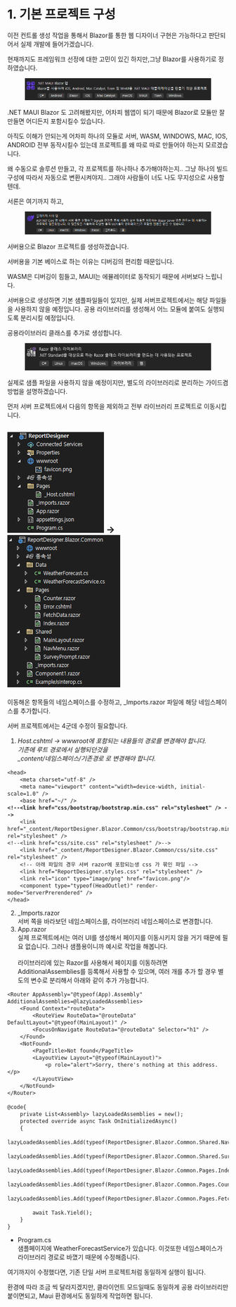# 1. 기본 프로젝트 구성

이전 컨트롤 생성 작업을 통해서 Blazor를 통한 웹 디자이너 구현은 가능하다고 판단되어서 실제 개발에 들어가겠습니다.&#x20;

현재까지도 프레임워크 선정에 대한 고민이 있긴 하지만,그냥 Blazor를 사용하기로 정하였습니다.&#x20;

<figure><img src="../../.gitbook/assets/image (13) (1).png" alt=""><figcaption></figcaption></figure>

.NET MAUI Blazor 도 고려해봤지만, 어차피 웹앱이 되기 때문에 Blazor로 모듈만 잘 만들면 어디든지 포함시킬수 있습니다.&#x20;



아직도 이해가 안되는게 어차피 하나의 모듈로 서버, WASM, WINDOWS, MAC, IOS, ANDROID 전부 동작시킬수 있는데 프로젝트를 왜 따로 따로 만들어야 하는지 모르겠습니다.&#x20;

왜 수동으로 솔루션 만들고, 각 프로젝트를 하나하나 추가해야하는지.. 그냥 하나의 빌드 구성에 따라서 자동으로 변환시켜야지.. 그래야 사람들이 너도 나도 무지성으로 사용할텐데.



서론은 여기까지 하고,&#x20;

<figure><img src="../../.gitbook/assets/image (14) (1).png" alt=""><figcaption></figcaption></figure>

서버용으로 Blazor 프로젝트를 생성하겠습니다.&#x20;

서버용을 기본 베이스로 하는 이유는 디버깅의  편리함 때문입니다.&#x20;

WASM은 디버깅이 힘들고, MAUI는 에뮬레이터로 동작되기  때문에 서버보다 느립니다.&#x20;



서버용으로 생성하면 기본 샘플파일들이 있지만, 실제 서버프로젝트에서는 해당 파일들을 사용하지 않을 예정입니다. 공용 라이브러리를 생성해서 어느 모듈에 붙여도 실행되도록 분리시킬 예정입니다.&#x20;



공용라이브러리 클래스를 추가로 생성합니다.&#x20;

<figure><img src="../../.gitbook/assets/image (15).png" alt=""><figcaption></figcaption></figure>

실제로 샘플 파일을 사용하지 않을 예정이지만, 별도의 라이브러리로 분리하는 가이드겸 방법을 설명하겠습니다.&#x20;

먼저 서버 프로젝트에서 다음의 항목을 제외하고 전부 라이브러리 프로젝트로 이동시킵니다.&#x20;



## &#x20;               <img src="../../.gitbook/assets/image (18) (1).png" alt="" data-size="original">     ->     ![](<../../.gitbook/assets/라이브러리 프로젝트 기본>)

이동해온 항목들의 네임스페이스를 수정하고, \_Imports.razor 파일에 해당 네임스페이스를 추가합니다.&#x20;



서버 프로젝트에서는 4군데 수정이 필요합니다.

1. _Host.cshtml -> wwwroot에 포함되는 내용들의 경로를 변경해야 합니다._ \
   _기존에 루트 경로에서 실행되던것을_\
   _\_content/네임스페이스/기존경로 로 변경해야 합니다._&#x20;

<pre class="language-html"><code class="lang-html">&#x3C;head>
    &#x3C;meta charset="utf-8" />
    &#x3C;meta name="viewport" content="width=device-width, initial-scale=1.0" />
    &#x3C;base href="~/" />
<strong>&#x3C;!--&#x3C;link href="css/bootstrap/bootstrap.min.css" rel="stylesheet" /> -->
</strong>    &#x3C;link href="_content/ReportDesigner.Blazor.Common/css/bootstrap/bootstrap.min.css" rel="stylesheet" />
&#x3C;!--&#x3C;link href="css/site.css" rel="stylesheet" />-->
    &#x3C;link href="_content/ReportDesigner.Blazor.Common/css/site.css" rel="stylesheet" />
    &#x3C;!-- 아래 파일의 경우 서버 razor에 포함되는생 css 가 묶인 파일 -->
    &#x3C;link href="ReportDesigner.styles.css" rel="stylesheet" />
    &#x3C;link rel="icon" type="image/png" href="favicon.png"/>
    &#x3C;component type="typeof(HeadOutlet)" render-mode="ServerPrerendered" />
&#x3C;/head>
</code></pre>

2. \_Imports.razor\
   서버 쪽을 바라보던 네임스페이스를, 라이브러리 네임스페이스로 변경합니다.&#x20;
3. App.razor\
   실제 프로젝트에서는 여러 UI를 생성해서 페이지를 이동시키지 않을 거기 때문에 필요 없습니다. 그러나 샘플용이니까 예시로 작업을 해봅니다. \
   \
   라이브러리에 있는 Razor를 사용해서 페이지를 이동하려면 AdditionalAssemblies를 등록해서 사용할 수 있으며, 여러 개를 추가 할 경우 별도의 변수로 분리해서 아래와 같이 추가 가능합니다.&#x20;

```cshtml
<Router AppAssembly="@typeof(App).Assembly" AdditionalAssemblies=@lazyLoadedAssemblies>
    <Found Context="routeData">
        <RouteView RouteData="@routeData" DefaultLayout="@typeof(MainLayout)" />
        <FocusOnNavigate RouteData="@routeData" Selector="h1" />
    </Found>
    <NotFound>
        <PageTitle>Not found</PageTitle>
        <LayoutView Layout="@typeof(MainLayout)">
            <p role="alert">Sorry, there's nothing at this address.</p>
        </LayoutView>
    </NotFound>
</Router>

@code{
    private List<Assembly> lazyLoadedAssemblies = new();
    protected override async Task OnInitializedAsync()
    {
        lazyLoadedAssemblies.Add(typeof(ReportDesigner.Blazor.Common.Shared.NavMenu).Assembly);
        lazyLoadedAssemblies.Add(typeof(ReportDesigner.Blazor.Common.Shared.SurveyPrompt).Assembly);
        lazyLoadedAssemblies.Add(typeof(ReportDesigner.Blazor.Common.Pages.Index).Assembly);
        lazyLoadedAssemblies.Add(typeof(ReportDesigner.Blazor.Common.Pages.Counter).Assembly);
        lazyLoadedAssemblies.Add(typeof(ReportDesigner.Blazor.Common.Pages.FetchData).Assembly);

        await Task.Yield();
    }
}
```

* Program.cs\
  샘플페이지에 WeatherForecastService가 있습니다. 이것또한 네임스페이스가 라이브러리 경로로 바꼈기 때문에 수정해줍니다.&#x20;



여기까지이  수정했다면, 기존 단일 서버 프로젝트처럼 동일하게 실행이 됩니다.&#x20;

환경에 따라 조금 씩 달라지겠지만, 클라이언트 모드일때도 동일하게 공용 라이브러리만 붙이면되고, Maui 환경에서도 동일하게 작업하면 됩니다.&#x20;



